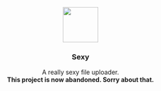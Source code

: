 <p align="center">
  <a href="https://t.me/clunkerbot">
    <img src="https://placekitten.com/80/80" width="80" height="80">
  </a>

  <h3 align="center">Sexy</h3>

  <p align="center">
  A really sexy file uploader.<br /><b>This project is now abandoned. Sorry about that.</b>
  </p>
</p>
